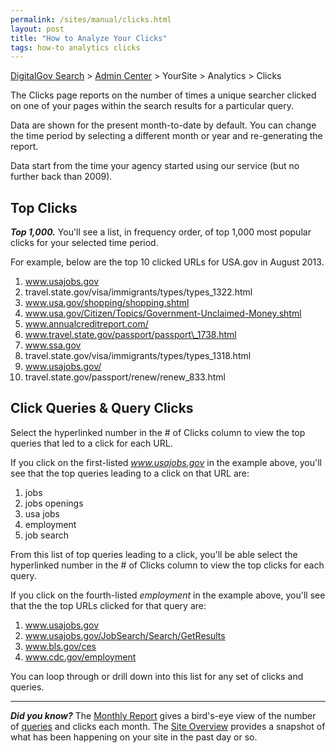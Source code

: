 ```yaml
---
permalink: /sites/manual/clicks.html
layout: post
title: "How to Analyze Your Clicks"
tags: how-to analytics clicks
---
```

[DigitalGov Search](/index.html) > [Admin Center](https://search.usa.gov/sites/) > YourSite > Analytics > Clicks

The Clicks page reports on the number of times a unique searcher clicked on one of your pages within the search results for a particular query.

Data are shown for the present month-to-date by default. You can change the time period by selecting a different month or year and re-generating the report.

Data start from the time your agency started using our service (but no further back than 2009).

## Top Clicks

***Top 1,000.*** You'll see a list, in frequency order, of top 1,000 most popular clicks for your selected time period. 

For example, below are the top 10 clicked URLs for USA.gov in August 2013.

1. www.usajobs.gov
2. travel.state.gov/visa/immigrants/types/types\_1322.html
3. www.usa.gov/shopping/shopping.shtml
4. www.usa.gov/Citizen/Topics/Government-Unclaimed-Money.shtml
5. www.annualcreditreport.com/
6. www.travel.state.gov/passport/passport\_1738.html
7. www.ssa.gov
8. travel.state.gov/visa/immigrants/types/types\_1318.html
9. www.usajobs.gov/
10. travel.state.gov/passport/renew/renew\_833.html 
 
## Click Queries & Query Clicks

Select the hyperlinked number in the # of Clicks column to view the top queries that led to a click for each URL.

If you click on the first-listed *www.usajobs.gov* in the example above, you'll see that the top queries leading to a click on that URL are:

1. jobs
2. jobs openings
3. usa jobs
4. employment
5. job search

From this list of top queries leading to a click, you'll be able select the hyperlinked number in the # of Clicks column to view the top clicks for each query.

If you click on the fourth-listed *employment* in the example above, you'll see that the the top URLs clicked for that query are:

1. www.usajobs.gov
2. www.usajobs.gov/JobSearch/Search/GetResults
3. www.bls.gov/ces
4. www.cdc.gov/employment

You can loop through or drill down into this list for any set of clicks and queries.

---

***Did you know?*** The [Monthly Report](/sites/manual/monthly-reports.html) gives a bird's-eye view of the number of [queries](/sites/manual/queries.html) and clicks each month. The [Site Overview](/sites/manual/site-overview.html) provides a snapshot of what has been happening on your site in the past day or so.